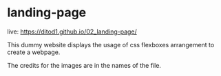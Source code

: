 # landing-page

live: https://ditod1.github.io/02_landing-page/

This dummy website displays the usage of css flexboxes arrangement to create a webpage.

The credits for the images are in the names of the file.
